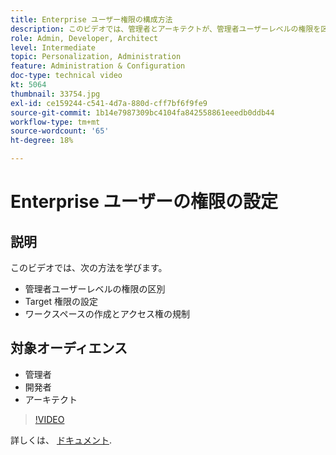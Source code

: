 ```yaml
---
title: Enterprise ユーザー権限の構成方法
description: このビデオでは、管理者とアーキテクトが、管理者ユーザーレベルの権限を区別する方法、Target の権限を設定する方法、ワークスペースを作成してアクセスを規制する方法について説明します。
role: Admin, Developer, Architect
level: Intermediate
topic: Personalization, Administration
feature: Administration & Configuration
doc-type: technical video
kt: 5064
thumbnail: 33754.jpg
exl-id: ce159244-c541-4d7a-880d-cff7bf6f9fe9
source-git-commit: 1b14e7987309bc4104fa842558861eeedb0ddb44
workflow-type: tm+mt
source-wordcount: '65'
ht-degree: 18%

---
```


# Enterprise ユーザーの権限の設定

## 説明

このビデオでは、次の方法を学びます。

* 管理者ユーザーレベルの権限の区別
* Target 権限の設定
* ワークスペースの作成とアクセス権の規制

## 対象オーディエンス

* 管理者
* 開発者
* アーキテクト

>[!VIDEO](https://video.tv.adobe.com/v/33754/?quality=12)

詳しくは、 [ドキュメント](https://experienceleague.adobe.com/docs/target/using/administer/administrating-target.html?lang=en).
